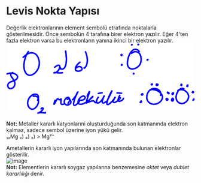 # Levis Nokta Yapısı
Değerlik elektronlarının element sembolü etrafında noktalarla gösterilmesidir. Önce sembolün 4 tarafına birer elektron yazılır. Eğer 4'ten fazla elektron varsa bu elektronların yanına ikinci bir elektron yazılır.\
![image](img/molekül-örneği.svg)


**Not:** Metaller kararlı katyonlarıni oluşturduğunda son katmanında elektron kalmaz, sadece sembol üzerine iyon yükü gelir.\
₁₂Mg  ₂) ₈) ₂) > Mg²⁺


Ametallerin kararlı iyon yapılarında son katmanında bulunan elektronlar gösterilir.\
![image](img/ametallerin-levis-gösterimi.svg)\
**Not:** Elementlerin kararlı soygaz yapılarına benzemesine *oktet* veya *dublet kararlılığı* denir. 
